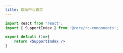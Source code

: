 ```yaml
---
title: 帮助中心首页
---
```


```jsx
import React from 'react';
import { SupportIndex } from '@core/rc-components';

export default ()=>{
    return <SupportIndex />
}

```


<API ></API>
